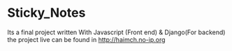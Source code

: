 # Sticky_Notes
Its a final project written With Javascript (Front end) & Django(For backend) the project live can be found in http://haimch.no-ip.org
